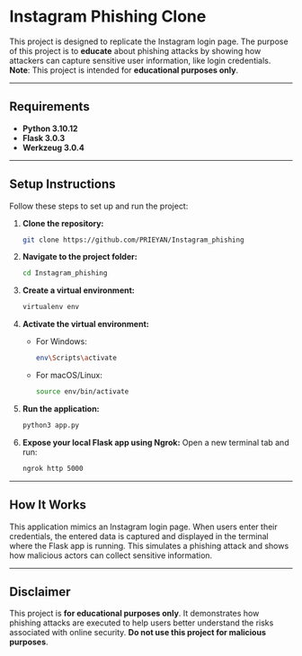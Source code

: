 # Instagram Phishing Clone

This project is designed to replicate the Instagram login page. The purpose of this project is to **educate** about phishing attacks by showing how attackers can capture sensitive user information, like login credentials. **Note**: This project is intended for **educational purposes only**.

---

## Requirements

- **Python 3.10.12**
- **Flask 3.0.3**
- **Werkzeug 3.0.4**

---

## Setup Instructions

Follow these steps to set up and run the project:

1. **Clone the repository:**
    ```bash
    git clone https://github.com/PRIEYAN/Instagram_phishing
    ```

2. **Navigate to the project folder:**
    ```bash
    cd Instagram_phishing
    ```

3. **Create a virtual environment:**
    ```bash
    virtualenv env
    ```

4. **Activate the virtual environment:**
    - For Windows:
        ```bash
        env\Scripts\activate
        ```
    - For macOS/Linux:
        ```bash
        source env/bin/activate
        ```

5. **Run the application:**
    ```bash
    python3 app.py
    ```

6. **Expose your local Flask app using Ngrok:**
    Open a new terminal tab and run:
    ```bash
    ngrok http 5000
    ```

---

## How It Works

This application mimics an Instagram login page. When users enter their credentials, the entered data is captured and displayed in the terminal where the Flask app is running. This simulates a phishing attack and shows how malicious actors can collect sensitive information.

---

## Disclaimer

This project is **for educational purposes only**. It demonstrates how phishing attacks are executed to help users better understand the risks associated with online security. **Do not use this project for malicious purposes**.
